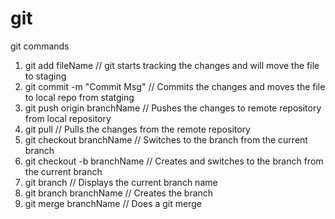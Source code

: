 # git
git commands
1) git add fileName                        // git starts tracking the changes and will move the file to staging 
2) git commit -m "Commit Msg"              // Commits the changes and moves the file to local repo from statging
3) git push origin branchName              // Pushes the changes to remote repository from local repository 
4) git pull                                // Pulls the changes from the remote repository
4) git checkout branchName                // Switches to the branch from the current branch 
5) git checkout -b branchName             // Creates and switches to the branch from the current branch 
6) git branch                             // Displays the current branch name    
7) git branch branchName                  // Creates the branch 
8) git merge branchName                   // Does a git merge 

